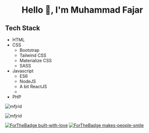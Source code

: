 <h1 align="center">Hello 👋, I'm Muhammad Fajar</h1>

<!-- * UI/UX Designer of <b>Origamy Creative Agency</b>
* Public Relation and Publication Staff at <b>Ummul Quro Depok</b>
* Executive Designer of <b>Kaka Print</b> -->

## Tech Stack
- HTML
- CSS
  - Bootstrap
  - Tailwind CSS
  - Materialize CSS
  - SASS
- Javascript
  - ES6
  - NodeJS
  - A bit ReactJS
  -
- PHP

<p><img align="center" src="https://github-readme-streak-stats.herokuapp.com/?user=mfjrid" alt="mfjrid" /></p>

<p><img align="center" src="https://github-readme-stats.vercel.app/api/top-langs?username=mfjrid&show_icons=true&locale=en&layout=compact" alt="mfjrid" /></p>

[![ForTheBadge built-with-love](http://ForTheBadge.com/images/badges/built-with-love.svg)](https://GitHub.com/Naereen/) [![ForTheBadge makes-people-smile](http://ForTheBadge.com/images/badges/makes-people-smile.svg)](http://ForTheBadge.com)
